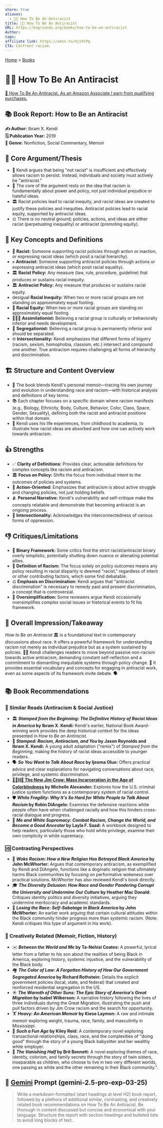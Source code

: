 ```yaml
---
share: true
aliases:
  - ✊🏿 How To Be An Antiracist
title: ✊🏿 How To Be An Antiracist
URL: https://bagrounds.org/books/how-to-be-an-antiracist
Author: 
tags: 
affiliate link: https://amzn.to/4jsVcPq
CTA: Confront racism.
---
```

[Home](../index.md) > [Books](./index.md)  
# ✊🏿 How To Be An Antiracist  
[🛒 How To Be An Antiracist. As an Amazon Associate I earn from qualifying purchases.](https://amzn.to/4jsVcPq)  
  
## 📚 Book Report: How to Be an Antiracist  
  
**✍️ Author:** Ibram X. Kendi  
**🗓️ Publication Year:** 2019  
**📖 Genre:** Nonfiction, Social Commentary, Memoir  
  
## 🎯 Core Argument/Thesis  
  
* 🤔 Kendi argues that being "not racist" is insufficient and effectively allows racism to persist. Instead, individuals and society must actively be "antiracist."  
* 🔑 The core of the argument rests on the idea that racism is fundamentally about power and policy, not just individual prejudice or hateful ideas.  
* 🏛️ Racist policies lead to racial inequity, and racist ideas are created to justify these policies and inequities. Antiracist policies lead to racial equity, supported by antiracist ideas.  
* ⚖️ There is no neutral ground; policies, actions, and ideas are either racist (perpetuating inequality) or antiracist (promoting equity).  
  
## 📜 Key Concepts and Definitions  
  
* 👤 **Racist:** Someone supporting racist policies through action or inaction, or expressing racist ideas (which posit a racial hierarchy).  
* ✊ **Antiracist:** Someone supporting antiracist policies through actions or expressing antiracist ideas (which posit racial equality).  
* 🏛️ **Racist Policy:** Any measure (law, rule, procedure, guideline) that produces or sustains racial inequity.  
* 🏛️ **Antiracist Policy:** Any measure that produces or sustains racial equity.  
* desigual **Racial Inequity:** When two or more racial groups are not standing on approximately equal footing.  
* 🤝 **Racial Equity:** When two or more racial groups are standing on approximately equal footing.  
* 🧑‍🤝‍🧑 **Assimilationist:** Believing a racial group is culturally or behaviorally inferior and needs development.  
* 🚧 **Segregationist:** Believing a racial group is permanently inferior and should be separated.  
* 🌐 **Intersectionality:** Kendi emphasizes that different forms of bigotry (racism, sexism, homophobia, classism, etc.) intersect and compound one another. True antiracism requires challenging all forms of hierarchy and discrimination.  
  
## 🏗️ Structure and Content Overview  
  
* 📖 The book blends Kendi's personal memoir—tracing his own journey and evolution in understanding race and racism—with historical analysis and definitions of key terms.  
* 📚 Each chapter focuses on a specific domain where racism manifests (e.g., Biology, Ethnicity, Body, Culture, Behavior, Color, Class, Space, Gender, Sexuality), defining both the racist and antiracist positions within that domain.  
* 👦 Kendi uses his life experiences, from childhood to academia, to illustrate how racist ideas are absorbed and how one can actively work towards antiracism.  
  
## 👍 Strengths  
  
* ✅ **Clarity of Definitions:** Provides clear, actionable definitions for complex concepts like racism and antiracism.  
* 🏛️ **Focus on Policy:** Shifts the focus from individual intent to the outcomes of policies and systems.  
* 🚀 **Action-Oriented:** Emphasizes that antiracism is about active struggle and changing policies, not just holding beliefs.  
* 🫂 **Personal Narrative:** Kendi's vulnerability and self-critique make the concepts relatable and demonstrate that becoming antiracist is an ongoing process.  
* 🤝 **Intersectionality:** Acknowledges the interconnectedness of various forms of oppression.  
  
## 👎 Critiques/Limitations  
  
* 🤔 **Binary Framework:** Some critics find the strict racist/antiracist binary overly simplistic, potentially shutting down nuance or alienating potential allies.  
* 🧩 **Definition of Racism:** The focus solely on policy outcomes means any policy resulting in racial disparity is deemed "racist," regardless of intent or other contributing factors, which some find debatable.  
* ⚖️ **Emphasis on Discrimination:** Kendi argues that "antiracist discrimination" is necessary to remedy past and present discrimination, a concept that is controversial.  
* 🤏 **Oversimplification:** Some reviewers argue Kendi occasionally oversimplifies complex social issues or historical events to fit his framework.  
  
## 🌟 Overall Impression/Takeaway  
  
*How to Be an Antiracist* 🏛️ is a foundational text in contemporary discussions about race. It offers a powerful framework for understanding racism not merely as individual prejudice but as a system sustained by policies. ✊🏿 Kendi challenges readers to move beyond passive non-racism towards active antiracism, demanding constant self-reflection and a commitment to dismantling inequitable systems through policy change. 🔑 It provides essential vocabulary and concepts for engaging in antiracist work, even as some aspects of its framework invite debate. 🗣️  
  
## 📚 Book Recommendations  
  
### 📖 Similar Reads (Antiracism & Social Justice)  
  
* 🏛️ **_Stamped from the Beginning: The Definitive History of Racist Ideas in America_ by Ibram X. Kendi:** Kendi's earlier, National Book Award-winning work provides the deep historical context for the ideas presented in *How to Be an Antiracist*.  
* 👦 **_Stamped: Racism, Antiracism, and You_ by Jason Reynolds and Ibram X. Kendi:** A young adult adaptation ("remix") of *Stamped from the Beginning*, making the history of racist ideas accessible to younger readers.  
* 🗣️ **_So You Want to Talk About Race_ by Ijeoma Oluo:** Offers practical advice and clear explanations for navigating conversations about race, privilege, and systemic discrimination.  
* **[🧑🏿⛓️🙈 The New Jim Crow: Mass Incarceration in the Age of Colorblindness](./the-new-jim-crow-mass-incarceration-in-the-age-of-colorblindness.md) by Michelle Alexander:** Explores how the U.S. criminal justice system functions as a contemporary system of racial control.  
* 🛡️ **_White Fragility: Why It's So Hard for White People to Talk About Racism_ by Robin DiAngelo:** Examines the defensive reactions white people often have when challenged racially and how this hinders cross-racial dialogue and progress.  
* 🧘 **_Me and White Supremacy: Combat Racism, Change the World, and Become a Good Ancestor_ by Layla F. Saad:** A workbook designed to help readers, particularly those who hold white privilege, examine their own complicity in white supremacy.  
  
### 🆚 Contrasting Perspectives  
  
* 🙏 **_Woke Racism: How a New Religion Has Betrayed Black America_ by John McWhorter:** Argues that contemporary antiracism, as exemplified by Kendi and DiAngelo, functions like a dogmatic religion that ultimately harms Black communities by focusing on performative wokeness over practical solutions. McWhorter has also reviewed Kendi's book directly.  
* 🎓 **_The Diversity Delusion: How Race and Gender Pandering Corrupt the University and Undermine Our Culture_ by Heather Mac Donald:** Critiques identity politics and diversity initiatives, arguing they undermine meritocracy and academic standards.  
* 🤦 **_Losing the Race: Self-Sabotage in Black America_ by John McWhorter:** An earlier work arguing that certain cultural attitudes within the Black community hinder progress more than systemic racism. (Note: Kendi critiques this type of argument in his work).  
  
### 🎨 Creatively Related (Memoir, Fiction, History)  
  
* ✉️ **_Between the World and Me_ by Ta-Nehisi Coates:** A powerful, lyrical letter from a father to his son about the realities of being Black in America, exploring history, systemic injustice, and the vulnerability of the Black body.  
* 🏘️ **_The Color of Law: A Forgotten History of How Our Government Segregated America_ by Richard Rothstein:** Details the explicit government policies (local, state, and federal) that created and reinforced residential segregation in the US.  
* ☀️ **_The Warmth of Other Suns: The Epic Story of America's Great Migration_ by Isabel Wilkerson:** A narrative history following the lives of three individuals during the Great Migration, illustrating the push and pull factors driven by Jim Crow racism and the search for opportunity.  
* 🏋️ **_Heavy: An American Memoir_ by Kiese Laymon:** A raw and intimate memoir exploring weight, trauma, race, family, and masculinity in Mississippi.  
* 👶 **_Such a Fun Age_ by Kiley Reid:** A contemporary novel exploring transactional relationships, class, race, and the complexities of "doing good" through the story of a young Black babysitter and her wealthy white employer.  
* 👯 **_The Vanishing Half_ by Brit Bennett:** A novel exploring themes of race, identity, colorism, and family secrets through the story of twin sisters, inseparable as children, who choose to live in two very different worlds, one passing as white and the other remaining in their Black community.".  
  
  
## 💬 [Gemini](../software/gemini.md) Prompt (gemini-2.5-pro-exp-03-25)  
> Write a markdown-formatted (start headings at level H2) book report, followed by a plethora of additional similar, contrasting, and creatively related book recommendations on How To Be An Antiracist. Be thorough in content discussed but concise and economical with your language. Structure the report with section headings and bulleted lists to avoid long blocks of text..  
  
